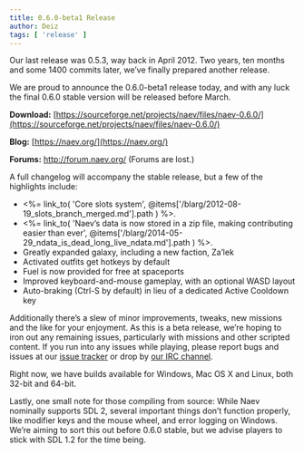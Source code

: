 ```yaml
---
title: 0.6.0-beta1 Release
author: Deiz
tags: [ 'release' ]
---
```


Our last release was 0.5.3, way back in April 2012. Two years, ten months and some 1400 commits later, we’ve finally prepared another release.

We are proud to announce the 0.6.0-beta1 release today, and with any luck the final 0.6.0 stable version will be released before March.

**Download:** [https://sourceforge.net/projects/naev/files/naev-0.6.0/](https://sourceforge.net/projects/naev/files/naev-0.6.0/)

**Blog:** [https://naev.org/](https://naev.org/)

**Forums:** http://forum.naev.org/ (Forums are lost.)

A full changelog will accompany the stable release, but a few of the highlights include:

  * <%= link_to( 'Core slots system', @items['/blarg/2012-08-19_slots_branch_merged.md'].path ) %>.
  * <%= link_to( 'Naev’s data is now stored in a zip file, making contributing easier than ever', @items['/blarg/2014-05-29_ndata_is_dead_long_live_ndata.md'].path ) %>.
  * Greatly expanded galaxy, including a new faction, Za’lek
  * Activated outfits get hotkeys by default
  * Fuel is now provided for free at spaceports
  * Improved keyboard-and-mouse gameplay, with an optional WASD layout
  * Auto-braking (Ctrl-S by default) in lieu of a dedicated Active Cooldown key

Additionally there’s a slew of minor improvements, tweaks, new missions and the like for your enjoyment. As this is a beta release, we’re hoping to iron out any remaining issues, particularly with missions and other scripted content. If you run into any issues while playing, please report bugs and issues at our [issue tracker](https://github.com/naev/naev/issues) or drop by [our IRC channel](https://webchat.freenode.net/?channels=naev).

Right now, we have builds available for Windows, Mac OS X and Linux, both 32-bit and 64-bit.

Lastly, one small note for those compiling from source: While Naev nominally supports SDL 2, several important things don’t function properly, like modifier keys and the mouse wheel, and error logging on Windows. We’re aiming to sort this out before 0.6.0 stable, but we advise players to stick with SDL 1.2 for the time being.
